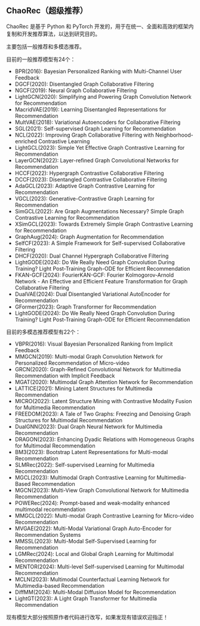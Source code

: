 ## ChaoRec（超级推荐）

ChaoRec 是基于 Python 和 PyTorch 开发的，用于在统一、全面和高效的框架内复制和开发推荐算法，以达到研究目的。

主要包括一般推荐和多模态推荐。

目前的一般推荐模型有24个：

- BPR(2016): Bayesian Personalized Ranking with Multi-Channel User Feedback
- DGCF(2020): Disentangled Graph Collaborative Filtering
- NGCF(2019): Neural Graph Collaborative Filtering
- LightGCN(2020): Simplifying and Powering Graph Convolution Network for Recommendation
- MacridVAE(2019): Learning Disentangled Representations for Recommendation
- MultVAE(2018): Variational Autoencoders for Collaborative Filtering
- SGL(2021): Self-supervised Graph Learning for Recommendation
- NCL(2022): Improving Graph Collaborative Filtering with Neighborhood-enriched Contrastive Learning
- LightGCL(2023): Simple Yet Effective Graph Contrastive Learning for Recommendation
- LayerGCN(2022): Layer-refined Graph Convolutional Networks for Recommendation
- HCCF(2022): Hypergraph Contrastive Collaborative Filtering
- DCCF(2023): Disentangled Contrastive Collaborative Filtering
- AdaGCL(2023): Adaptive Graph Contrastive Learning for Recommendation
- VGCL(2023): Generative-Contrastive Graph Learning for Recommendation
- SimGCL(2022): Are Graph Augmentations Necessary? Simple Graph Contrastive Learning for Recommendation
- XSimGCL(2023): Towards Extremely Simple Graph Contrastive Learning for Recommendation
- GraphAug(2024): Graph Augmentation for Recommendation
- SelfCF(2023): A Simple Framework for Self-supervised Collaborative Filtering
- DHCF(2020): Dual Channel Hypergraph Collaborative Filtering
- LightGODE(2024): Do We Really Need Graph Convolution During Training? Light Post-Training Graph-ODE for Efficient Recommendation
- FKAN-GCF(2024): FourierKAN-GCF: Fourier Kolmogorov-Arnold Network - An Effective and Efficient Feature Transformation for Graph Collaborative Filtering
- DualVAE(2024): Dual Disentangled Variational AutoEncoder for Recommendation
- GFormer(2023): Graph Transformer for Recommendation
- LightGODE(2024): Do We Really Need Graph Convolution During Training? Light Post-Training Graph-ODE for Efficient Recommendation


目前的多模态推荐模型有22个：

- VBPR(2016): Visual Bayesian Personalized Ranking from Implicit Feedback
- MMGCN(2019): Multi-modal Graph Convolution Network for Personalized Recommendation of Micro-video
- GRCN(2020): Graph-Refined Convolutional Network for Multimedia Recommendation with Implicit Feedback
- MGAT(2020): Multimodal Graph Attention Network for Recommendation
- LATTICE(2021): Mining Latent Structures for Multimedia Recommendation
- MICRO(2022): Latent Structure Mining with Contrastive Modality Fusion for Multimedia Recommendation
- FREEDOM(2023): A Tale of Two Graphs: Freezing and Denoising Graph Structures for Multimodal Recommendation
- DualGNN(2023): Dual Graph Neural Network for Multimedia Recommendation
- DRAGON(2023): Enhancing Dyadic Relations with Homogeneous Graphs for Multimodal Recommendation
- BM3(2023): Bootstrap Latent Representations for Multi-modal Recommendation
- SLMRec(2022): Self-supervised Learning for Multimedia Recommendation
- MGCL(2023): Multimodal Graph Contrastive Learning for Multimedia-Based Recommendation
- MGCN(2023): Multi-View Graph Convolutional Network for Multimedia Recommendation
- POWERec(2024): Prompt-based and weak-modality enhanced multimodal recommendation
- MMGCL(2022): Multi-modal Graph Contrastive Learning for Micro-video Recommendation
- MVGAE(2022): Multi-Modal Variational Graph Auto-Encoder for Recommendation Systems
- MMSSL(2023): Multi-Modal Self-Supervised Learning for Recommendation
- LGMRec(2024): Local and Global Graph Learning for Multimodal Recommendation
- MENTOR(2024): Multi-level Self-supervised Learning for Multimodal Recommendation
- MCLN(2023): Multimodal Counterfactual Learning Network for Multimedia-based Recommendation
- DiffMM(2024): Multi-Modal Diffusion Model for Recommendation
- LightGT(2023): A Light Graph Transformer for Multimedia Recommendation

现有模型大部分按照原作者代码进行改写，如果发现有错误欢迎指正！
